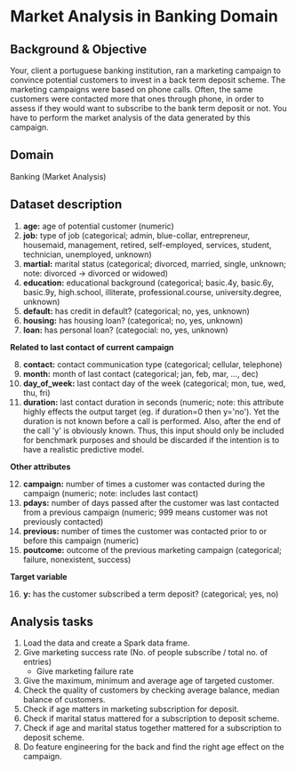 # Market Analysis in Banking Domain

## Background & Objective

Your, client a portuguese banking institution, ran a marketing campaign to convince potential customers to invest in a back term deposit scheme.
The marketing campaigns were based on phone calls. Often, the same customers were contacted more that ones through phone, in order to assess if they would want to subscribe to the bank term deposit or not. You have to perform the market analysis of the data generated by this campaign.

## Domain

Banking (Market Analysis)

## Dataset description

1. **age:** age of potential customer (numeric)
2. **job:** type of job (categorical; admin, blue-collar, entrepreneur, housemaid, management, retired, self-employed, services, student, technician, unemployed, unknown)
3. **martial:** marital status (categorical; divorced, married, single, unknown; note: divorced -> divorced or widowed)
4. **education:** educational background (categorical; basic.4y, basic.6y, basic.9y, high.school, illiterate, professional.course, university.degree, unknown)
5. **default:** has credit in default? (categorical; no, yes, unknown)
6. **housing:** has housing loan? (categorical; no, yes, unknown)
7. **loan:** has personal loan? (categocial: no, yes, unknown)

**Related to last contact of current campaign**

8. **contact:** contact communication type (categorical; cellular, telephone)
9. **month:** month of last contact (categorical; jan, feb, mar, ..., dec)
10. **day_of_week:** last contact day of the week (categorical; mon, tue, wed, thu, fri)
11. **duration:** last contact duration in seconds (numeric; note: this attribute highly effects the output target (eg. if duration=0 then y='no'). Yet the duration is not known before a call is performed. Also, after the end of the call 'y' is obviously known. Thus, this input should only be included for benchmark purposes and should be discarded if the intention is to have a realistic predictive model.

**Other attributes**

12. **campaign:** number of times a customer was contacted during the campaign (numeric; note: includes last contact)
13. **pdays:** number of days passed after the customer was last contacted from a previous campaign (numeric; 999 means customer was not previously contacted)
14. **previous:** number of times the customer was contacted prior to or before this campaign (numeric)
15. **poutcome:** outcome of the previous marketing campaign (categorical; failure, nonexistent, success)

**Target variable**

16. **y:** has the customer subscribed a term deposit? (categorical; yes, no)

## Analysis tasks

1. Load the data and create a Spark data frame.
2. Give marketing success rate (No. of people subscribe / total no. of entries)
    - Give marketing failure rate
3. Give the maximum, minimum and average age of targeted customer.
4. Check the quality of customers by checking average balance, median balance of customers.
5. Check if age matters in marketing subscription for deposit.
6. Check if marital status mattered for a subscription to deposit scheme.
7. Check if age and marital status together mattered for a subscription to deposit scheme.
8. Do feature engineering for the back and find the right age effect on the campaign.
